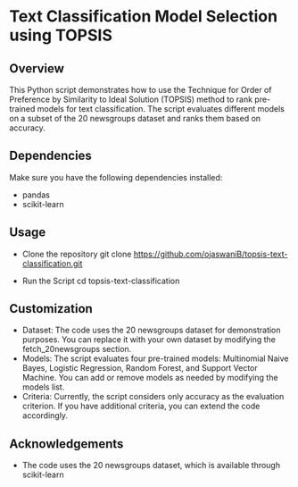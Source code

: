 # Text Classification Model Selection using TOPSIS

## Overview

This Python script demonstrates how to use the Technique for Order of Preference by Similarity to Ideal Solution (TOPSIS) method to rank pre-trained models for text classification. The script evaluates different models on a subset of the 20 newsgroups dataset and ranks them based on accuracy.

## Dependencies

Make sure you have the following dependencies installed:

- pandas
- scikit-learn

## Usage
- Clone the repository
git clone https://github.com/ojaswaniB/topsis-text-classification.git

- Run the Script
cd topsis-text-classification

## Customization
- Dataset: The code uses the 20 newsgroups dataset for demonstration purposes. You can replace it with your own dataset by modifying the fetch_20newsgroups section.
- Models: The script evaluates four pre-trained models: Multinomial Naive Bayes, Logistic Regression, Random Forest, and Support Vector Machine. You can add or remove models as needed by modifying the models list.
- Criteria: Currently, the script considers only accuracy as the evaluation criterion. If you have additional criteria, you can extend the code accordingly.

## Acknowledgements
- The code uses the 20 newsgroups dataset, which is available through scikit-learn
